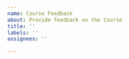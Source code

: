 ```yaml
---
name: Course Feedback
about: Provide feedback on the Course
title: ''
labels: ''
assignees: ''

---
```



